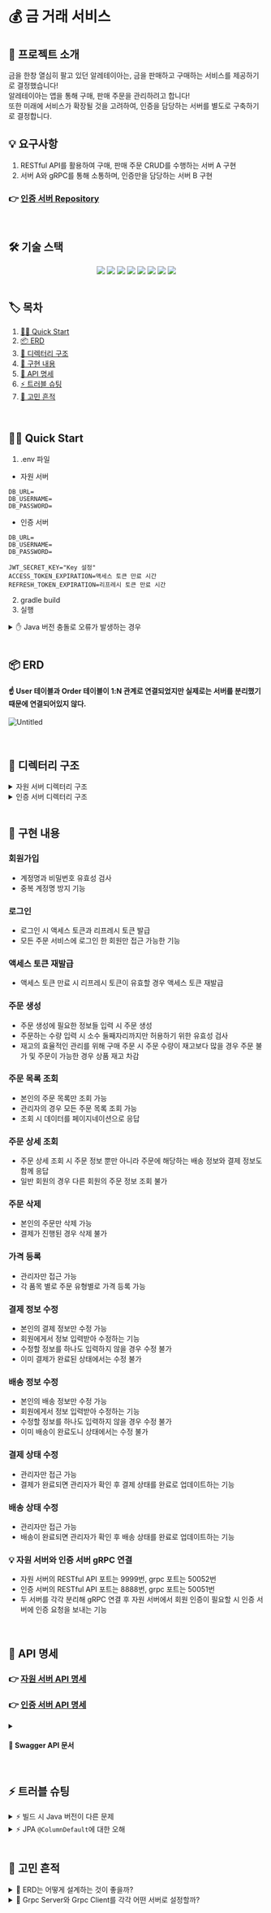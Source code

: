 # 💰 금 거래 서비스
## 💬 프로젝트 소개
금을 한창 열심히 팔고 있던 알레테이아는, 금을 판매하고 구매하는 서비스를 제공하기로 결정했습니다! </br>
알레테이아는 앱을 통해 구매, 판매 주문을 관리하려고 합니다! </br>
또한 미래에 서비스가 확장될 것을 고려하여, 인증을 담당하는 서버를 별도로 구축하기로 결정합니다.
</br>

## 💡 요구사항
1. RESTful API를 활용하여 구매, 판매 주문 CRUD를 수행하는 서버 A 구현
2. 서버 A와 gRPC를 통해 소통하며, 인증만을 담당하는 서버 B 구현

### 👉 [인증 서버 Repository](https://github.com/jw427/gold-transaction-auth)
</br>

## 🛠️ 기술 스택
<div align=center>
  <img src="https://img.shields.io/badge/java-007396?style=for-the-badge&logo=java&logoColor=white">
  <img src="https://img.shields.io/badge/spring-6DB33F?style=for-the-badge&logo=spring&logoColor=white">
  <img src="https://img.shields.io/badge/springboot-6DB33F?style=for-the-badge&logo=springboot&logoColor=white">
  <img src="https://img.shields.io/badge/springdatajpa-13C100?style=for-the-badge&logo=spring&logoColor=white">
  <img src="https://img.shields.io/badge/springsecurity-6DB33F?style=for-the-badge&logo=springsecurity&logoColor=white">
  <img src="https://img.shields.io/badge/gradle-02303A?style=for-the-badge&logo=gradle&logoColor=white">
  <img src="https://img.shields.io/badge/mariaDB-003545?style=for-the-badge&logo=mariaDB&logoColor=white">
  <img src="https://img.shields.io/badge/gRPC-4285F4?style=for-the-badge&logo=google&logoColor=white">
</div>
</br>

## 🏷️ 목차
1. [🏃‍♀️ Quick Start](#quick-start)
2. [📦 ERD](#erd)
3. [📁 디렉터리 구조](#디렉터리-구조)
4. [📑 구현 내용](#구현-내용)
5. [💌 API 명세](#api-명세)
6. [⚡ 트러블 슈팅](#트러블-슈팅)
7. [🤔 고민 흔적](#고민-흔적)

</br>

## 🏃‍♀️ Quick Start <a id="quick-start"></a>
1. .env 파일
- 자원 서버
```
DB_URL=
DB_USERNAME=
DB_PASSWORD=
```
- 인증 서버
```
DB_URL=
DB_USERNAME=
DB_PASSWORD=

JWT_SECRET_KEY="Key 설정"
ACCESS_TOKEN_EXPIRATION=액세스 토큰 만료 시간
REFRESH_TOKEN_EXPIRATION=리프레시 토큰 만료 시간
```
2. gradle build
3. 실행
<details>
  <summary>✋ Java 버전 충돌로 오류가 발생하는 경우</summary>
  <div markdown="1">
    <ul>
      <div>현재 프로젝트는 Java 17 버전을 사용중입니다.</div>
      <div>따라서 버전이 다른 경우 17 버전 jdk 파일을 다운로드 후</div>
      <div>root 경로에 <code>gradle.properties</code> 파일을 생성해 아래와 같이 다운로드 받은 파일의 경로를 설정해주세요.</div>
      <div><code>org.gradle.java.home=C:/corretto-17.0.12</code></div>
    </ul>
  </div>
</details>
</br>

## 📦 ERD <a id="erd"></a>
#### ☝️ User 테이블과 Order 테이블이 1:N 관계로 연결되었지만 실제로는 서버를 분리했기 때문에 연결되어있지 않다.
![Untitled](https://github.com/user-attachments/assets/02381a86-c5b9-4c33-9015-5c6ce39bbf07)

</br>

## 📁 디렉터리 구조 <a id="디렉터리-구조"></a>
<details>
<summary>자원 서버 디렉터리 구조</summary>
<div markdown="1">

```
src
├─main
│  ├─java
│  │  └─com
│  │      └─wanted
│  │          └─gold
│  │              │  GoldApplication.java
│  │              │
│  │              ├─client
│  │              │  │  AuthGrpcClient.java
│  │              │  │
│  │              │  └─dto
│  │              │          UserResponseDto.java
│  │              │
│  │              ├─config
│  │              │      SwaggerConfig.java
│  │              │
│  │              ├─exception
│  │              │  │  BadRequestException.java
│  │              │  │  BaseException.java
│  │              │  │  ConflictException.java
│  │              │  │  ErrorCode.java
│  │              │  │  ErrorResponse.java
│  │              │  │  ForbiddenException.java
│  │              │  │  NotFoundException.java
│  │              │  │  UnauthorizedException.java
│  │              │  │
│  │              │  └─handler
│  │              │          GlobalExceptionHandler.java
│  │              │
│  │              ├─order
│  │              │  ├─controller
│  │              │  │      DeliveryController.java
│  │              │  │      OrderController.java
│  │              │  │      PaymentController.java
│  │              │  │
│  │              │  ├─domain
│  │              │  │      Delivery.java
│  │              │  │      DeliveryStatus.java
│  │              │  │      Order.java
│  │              │  │      OrderStatus.java
│  │              │  │      OrderType.java
│  │              │  │      Payment.java
│  │              │  │      PaymentStatus.java
│  │              │  │
│  │              │  ├─dto
│  │              │  │      CreateOrderRequestDto.java
│  │              │  │      DeliveryResponseDto.java
│  │              │  │      ModifyDeliveryRequestDto.java
│  │              │  │      ModifyPaymentRequestDto.java
│  │              │  │      OrderDetailResponseDto.java
│  │              │  │      OrderListPaginationResponseDto.java
│  │              │  │      OrderListResponseDto.java
│  │              │  │      PaymentResponseDto.java
│  │              │  │
│  │              │  ├─repository
│  │              │  │      DeliveryRepository.java
│  │              │  │      OrderRepository.java
│  │              │  │      PaymentRepository.java
│  │              │  │
│  │              │  └─service
│  │              │          DeliveryService.java
│  │              │          OrderService.java
│  │              │          OrderValidator.java
│  │              │          PaymentService.java
│  │              │
│  │              └─product
│  │                  ├─controller
│  │                  │      PriceController.java
│  │                  │
│  │                  ├─domain
│  │                  │      GoldType.java
│  │                  │      Price.java
│  │                  │      PriceType.java
│  │                  │      Product.java
│  │                  │
│  │                  ├─dto
│  │                  │      CreatePriceRequestDto.java
│  │                  │
│  │                  ├─repository
│  │                  │      PriceRepository.java
│  │                  │      ProductRepository.java
│  │                  │
│  │                  └─service
│  │                          PriceService.java
│  │
│  ├─proto
│  │      auth.proto
│  │
│  └─resources
│          application.yml
│
└─test
    └─java
        └─com
            └─wanted
                └─gold
                        GoldApplicationTests.java
```

</div>
</details>
<details>
<summary>인증 서버 디렉터리 구조</summary>
<div markdown="1">

```
src
├─main
│  ├─java
│  │  └─com
│  │      └─wanted
│  │          └─gold
│  │              │  GoldApplication.java
│  │              │
│  │              ├─config
│  │              │      SwaggerConfig.java
│  │              │
│  │              ├─exception
│  │              │  │  BadRequestException.java
│  │              │  │  BaseException.java
│  │              │  │  ConflictException.java
│  │              │  │  ErrorCode.java
│  │              │  │  ErrorResponse.java
│  │              │  │  NotFoundException.java
│  │              │  │  UnauthorizedException.java
│  │              │  │
│  │              │  └─handler
│  │              │          GlobalExceptionHandler.java
│  │              │
│  │              ├─server
│  │              │      AuthServer.java
│  │              │
│  │              └─user
│  │                  ├─config
│  │                  │      SecurityConfig.java
│  │                  │      TokenAuthenticationFilter.java
│  │                  │      TokenProvider.java
│  │                  │
│  │                  ├─controller
│  │                  │      TokenController.java
│  │                  │      UserController.java
│  │                  │
│  │                  ├─domain
│  │                  │      Role.java
│  │                  │      Token.java
│  │                  │      User.java
│  │                  │      UserDetail.java
│  │                  │
│  │                  ├─dto
│  │                  │      SignUpRequestDto.java
│  │                  │      SignUpResponseDto.java
│  │                  │      TokenRequestDto.java
│  │                  │      TokenResponseDto.java
│  │                  │      UserLoginRequestDto.java
│  │                  │      UserLoginResponseDto.java
│  │                  │
│  │                  ├─repository
│  │                  │      TokenRepository.java
│  │                  │      UserRepository.java
│  │                  │
│  │                  └─service
│  │                          AuthServiceGrpcImpl.java
│  │                          TokenService.java
│  │                          UserDetailService.java
│  │                          UserService.java
│  │                          UserValidator.java
│  │
│  ├─proto
│  │      auth.proto
│  │
│  └─resources
│          application.yml
│
└─test
    └─java
        └─com
            └─wanted
                └─gold
                        GoldApplicationTests.java
```

</div>
</details>

</br>

## 📑 구현 내용 <a id="구현-내용"></a>
### 회원가입
- 계정명과 비밀번호 유효성 검사
- 중복 계정명 방지 기능

### 로그인
- 로그인 시 액세스 토큰과 리프레시 토큰 발급
- 모든 주문 서비스에 로그인 한 회원만 접근 가능한 기능

### 액세스 토큰 재발급
- 액세스 토큰 만료 시 리프레시 토큰이 유효할 경우 액세스 토큰 재발급

### 주문 생성
- 주문 생성에 필요한 정보들 입력 시 주문 생성
- 주문하는 수량 입력 시 소수 둘째자리까지만 허용하기 위한 유효성 검사
- 재고의 효율적인 관리를 위해 구매 주문 시 주문 수량이 재고보다 많을 경우 주문 불가 및 주문이 가능한 경우 상품 재고 차감

### 주문 목록 조회
- 본인의 주문 목록만 조회 가능
- 관리자의 경우 모든 주문 목록 조회 가능
- 조회 시 데이터를 페이지네이션으로 응답

### 주문 상세 조회
- 주문 상세 조회 시 주문 정보 뿐만 아니라 주문에 해당하는 배송 정보와 결제 정보도 함께 응답
- 일반 회원의 경우 다른 회원의 주문 정보 조회 불가

### 주문 삭제
- 본인의 주문만 삭제 가능
- 결제가 진행된 경우 삭제 불가

### 가격 등록
- 관리자만 접근 가능
- 각 품목 별로 주문 유형별로 가격 등록 가능

### 결제 정보 수정
- 본인의 결제 정보만 수정 가능
- 회원에게서 정보 입력받아 수정하는 기능
- 수정할 정보를 하나도 입력하지 않을 경우 수정 불가
- 이미 결제가 완료된 상태에서는 수정 불가

### 배송 정보 수정
- 본인의 배송 정보만 수정 가능
- 회원에게서 정보 입력받아 수정하는 기능
- 수정할 정보를 하나도 입력하지 않을 경우 수정 불가
- 이미 배송이 완료도니 상태에서는 수정 불가

### 결제 상태 수정
- 관리자만 접근 가능
- 결제가 완료되면 관리자가 확인 후 결제 상태를 완료로 업데이트하는 기능

### 배송 상태 수정
- 관리자만 접근 가능
- 배송이 완료되면 관리자가 확인 후 배송 상태를 완료로 업데이트하는 기능

### 💡 자원 서버와 인증 서버 gRPC 연결
- 자원 서버의 RESTful API 포트는 9999번, grpc 포트는 50052번
- 인증 서버의 RESTful API 포트는 8888번, grpc 포트는 50051번
- 두 서버를 각각 분리해 gRPC 연결 후 자원 서버에서 회원 인증이 필요할 시 인증 서버에 인증 요청을 보내는 기능

</br>

## 💌 API 명세 <a id="api-명세"></a>
### 👉 [자원 서버 API 명세](https://documenter.getpostman.com/view/29531239/2sAXqmAQkQ)
### 👉 [인증 서버 API 명세](https://documenter.getpostman.com/view/29531239/2sAXqmA5Lp)
<details>
<summary>
  
#### 🔗 Swagger API 문서
  
</summary>
<div markdown="1">
<ul>
<div>
  
#### 서버 실행 후 접속 가능합니다.
  
</div>
<div>
  
  #### 👉 [자원 서버 Swagger API 문서](http://localhost:9999/swagger-ui/index.html#)
  
</div>
<div>
  
  #### 👉 [인증 서버 Swagger API 문서](http://localhost:8888/swagger-ui/index.html#)
  
</div>
</ul>
</div>
</details>
</br>

## ⚡ 트러블 슈팅 <a id="트러블-슈팅"></a>
<details>
<summary>⚡ 빌드 시 Java 버전이 다른 문제</summary>
<div markdown="1">
<ul>
<div>

gRPC 사용을 위해서는 `.proto` 파일을 컴파일해야한다. 그런데 빌드 시도를 하니 오류가 발생했다. 현재 프로젝트를 위해서 Java와 gradle 모두 17 버전을 사용하고 있고 설정도 그에 맞게 해줬지만 빌드를 시도하면 계속 자바 11 버전을 가져와 충돌하는 문제였다.</br>
그래서 root 경로에 `gradle.properties` 파일을 생성해 자바 설치 경로를 아래와 같이 명시해줬다. </br>
`org.gradle.java.home=C:/corretto-17.0.12`
</div>
</ul>
</div>
</details>
<details>
<summary>⚡ JPA <code>@ColumnDefault</code>에 대한 오해</summary>
<div markdown="1">
<ul>
<div>

주문이나 결제, 배송 객체 생성 시 주문 타입, 주문 상태 등의 초기값을 자동으로 넣고 싶었다. </br>
그래서 `@ColumnDefault` 어노테이션으로 필드의 초기값을 아래와 같이 설정해줬다. </br>
```java
@ColumnDefault("'PENDING'")
private DeliveryStatus deliveryStatus; 
```
이렇게 지정해주면 객체가 생성될 때 해당 필드의 값이 자동으로 어노테이션 안의 값으로 바뀌는 줄 알았다. (예를 들면 `deliveryStatus`의 값은 `PENDING`이라는 값이 자동으로 생성) </br>
그러나 생성 요청을 보낸 결과 해당 필드의 값은 `null` 값이었다. </br>
왜 설정해준 값이 자동으로 들어가지 않을까 궁금해서 찾아본 결과, `@ColumnDefault`에 대해서 완전히 오해하고 있었다. </br>
`@ColumnDefault`는 테이블을 처음 생성할 때, default값을 생성해 주는 역할을 하는 어노테이션이었다. 따라서 해당 어노테이션이 붙은 컬럼에 다른 값을 넣으려고 하면 오류가 생기는 것이다. </br>
객체 생성 시 엔티티 상단에 `@Builder`를 사용했기 때문에 값을 지정하지 않은 필드는 `null` 값이 들어가게 되므로, `@ColumnDefault`로 설정한 값이 들어가지 않게 된 것이다. </br>
이를 해결하기 위해 명시적으로 해당 필드에 기본값을 넣어줬다.
</div>
</ul>
</div>
</details>
</br>

## 🤔 고민 흔적 <a id="고민-흔적"></a>
<details>
<summary>💭 ERD는 어떻게 설계하는 것이 좋을까?</summary>
<div markdown="1">
<ul>
<div>

요구사항을 분석하며 모델링을 진행하면서 어떻게 주문 로직을 짜는 것이 좋을지 고민이 됐다. </br>
해당 서비스는 서비스 주인이 회원에게 금 구매와 판매 주문을 제공하는 서비스로, 구매 주문과 판매 주문의 주문 과정이 상이하기 때문에 배송과 주문 테이블을 구매 주문과 판매 주문 따로 나누는 것이 좋을지 고민했다. </br>
그러나 주문의 세부 로직은 다르지만 주문 → 결제 → 배송의 과정을 거치는 것은 동일했기 때문에 테이블을 같이 쓰는 것이 효율적이라고 생각했다. </br>
따라서 구매 주문과 판매 주문 둘 다 같은 주문, 결제, 배송 테이블을 쓰는 대신 주문 타입을 식별하기 위해 각각 식별할 수 있는 `Enum` 클래스를 사용하기로 했다. </br>
(주문의 경우 주문 타입, 결제의 경우 결제 상태, 배송의 경우 배송 상태) </br>
그리고 결제 상태와 배송 상태의 경우 서비스 관리자가 변경할 수 있도록 하는 것이 보안성 측면에서 좋다고 생각해 관리자만 변경할 수 있게 설정하기로 했다.
</div>
</ul>
</div>
</details>
<details>
<summary>💭 Grpc Server와 Grpc Client를 각각 어떤 서버로 설정할까?</summary>
<div markdown="1">
<ul>
<div>

gRPC는 구글이 최초로 개발한 오픈 소스 원격 프로시저 호출 시스템이다. gRPC를 사용하면 서로 다른 위치에 존재하는 공간에서 동일한 객체를 가져다 와서 사용할 수 있다. </br>
이 gRPC를 사용해 구매, 판매 주문을 담당하는 서버와 인증만을 담당하는 서버를 소통하게 하려고 한다. 이때 Grpc Server와 Grpc Client를 각각 어떤 서버로 설정해야할지 고민이 됐다. </br>
요구사항을 다시 읽어보니 ***유저의 권한 확인이 필요한 경우, grpc를 통해 인증을 담당하는 서버 B에 JWT 토큰을 보내어 인증 여부를 확인해야 합니다.*** 라는 부분이 있었다. </br>
구매, 판매 주문 서버에서의 모든 요청은 권한 확인이 필요하다. 다시 말해 구매, 판매 주문 서버에서 인증 서버로 권한 요청을 하는 과정이 필요하다. </br>
따라서 구매, 판매 주문 서버를 Grpc Client로, 인증 서버를 Grpc Server로 설정하고 구매, 판매 주문 서버에서 모든 요청은 인증 서버에 요청을 해 권한 인증 후 진행하기로 했다.
</div>
</ul>
</div>
</details>
